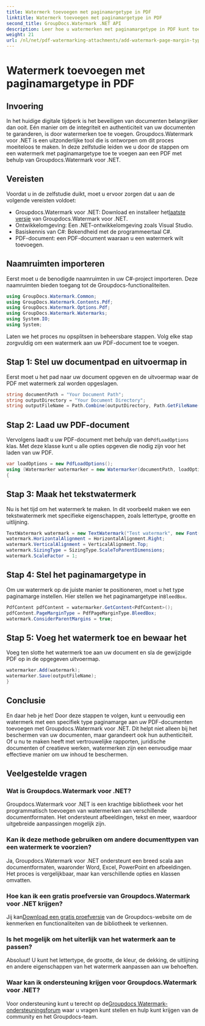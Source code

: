 ```yaml
---
title: Watermerk toevoegen met paginamargetype in PDF
linktitle: Watermerk toevoegen met paginamargetype in PDF
second_title: GroupDocs.Watermark .NET API
description: Leer hoe u watermerken met paginamargetype in PDF kunt toevoegen met behulp van Groupdocs voor .NET. Beveilig uw documenten moeiteloos.
weight: 21
url: /nl/net/pdf-watermarking-attachments/add-watermark-page-margin-type-pdf/
---
```


# Watermerk toevoegen met paginamargetype in PDF

## Invoering
In het huidige digitale tijdperk is het beveiligen van documenten belangrijker dan ooit. Eén manier om de integriteit en authenticiteit van uw documenten te garanderen, is door watermerken toe te voegen. Groupdocs.Watermark voor .NET is een uitzonderlijke tool die is ontworpen om dit proces moeiteloos te maken. In deze zelfstudie leiden we u door de stappen om een watermerk met paginamargetype toe te voegen aan een PDF met behulp van Groupdocs.Watermark voor .NET.
## Vereisten
Voordat u in de zelfstudie duikt, moet u ervoor zorgen dat u aan de volgende vereisten voldoet:
-  Groupdocs.Watermark voor .NET: Download en installeer het[laatste versie](https://releases.groupdocs.com/Watermark/net/) van Groupdocs.Watermark voor .NET.
- Ontwikkelomgeving: Een .NET-ontwikkelomgeving zoals Visual Studio.
- Basiskennis van C#: Bekendheid met de programmeertaal C#.
- PDF-document: een PDF-document waaraan u een watermerk wilt toevoegen.
## Naamruimten importeren
Eerst moet u de benodigde naamruimten in uw C#-project importeren. Deze naamruimten bieden toegang tot de Groupdocs-functionaliteiten.
```csharp
using GroupDocs.Watermark.Common;
using GroupDocs.Watermark.Contents.Pdf;
using GroupDocs.Watermark.Options.Pdf;
using GroupDocs.Watermark.Watermarks;
using System.IO;
using System;
```
Laten we het proces nu opsplitsen in beheersbare stappen. Volg elke stap zorgvuldig om een watermerk aan uw PDF-document toe te voegen.
## Stap 1: Stel uw documentpad en uitvoermap in
Eerst moet u het pad naar uw document opgeven en de uitvoermap waar de PDF met watermerk zal worden opgeslagen.
```csharp
string documentPath = "Your Document Path";
string outputDirectory = "Your Document Directory";
string outputFileName = Path.Combine(outputDirectory, Path.GetFileName(documentPath));
```
## Stap 2: Laad uw PDF-document
 Vervolgens laadt u uw PDF-document met behulp van de`PdfLoadOptions` klas. Met deze klasse kunt u alle opties opgeven die nodig zijn voor het laden van uw PDF.
```csharp
var loadOptions = new PdfLoadOptions();
using (Watermarker watermarker = new Watermarker(documentPath, loadOptions))
{
```
## Stap 3: Maak het tekstwatermerk
Nu is het tijd om het watermerk te maken. In dit voorbeeld maken we een tekstwatermerk met specifieke eigenschappen, zoals lettertype, grootte en uitlijning.
```csharp
TextWatermark watermark = new TextWatermark("Test watermark", new Font("Arial", 42));
watermark.HorizontalAlignment = HorizontalAlignment.Right;
watermark.VerticalAlignment = VerticalAlignment.Top;
watermark.SizingType = SizingType.ScaleToParentDimensions;
watermark.ScaleFactor = 1;
```
## Stap 4: Stel het paginamargetype in
 Om uw watermerk op de juiste manier te positioneren, moet u het type paginamarge instellen. Hier stellen we het paginamargetype in`BleedBox`.
```csharp
PdfContent pdfContent = watermarker.GetContent<PdfContent>();
pdfContent.PageMarginType = PdfPageMarginType.BleedBox;
watermark.ConsiderParentMargins = true;
```
## Stap 5: Voeg het watermerk toe en bewaar het
Voeg ten slotte het watermerk toe aan uw document en sla de gewijzigde PDF op in de opgegeven uitvoermap.
```csharp
watermarker.Add(watermark);
watermarker.Save(outputFileName);
}
```
## Conclusie
En daar heb je het! Door deze stappen te volgen, kunt u eenvoudig een watermerk met een specifiek type paginamarge aan uw PDF-documenten toevoegen met Groupdocs.Watermark voor .NET. Dit helpt niet alleen bij het beschermen van uw documenten, maar garandeert ook hun authenticiteit. Of u nu te maken heeft met vertrouwelijke rapporten, juridische documenten of creatieve werken, watermerken zijn een eenvoudige maar effectieve manier om uw inhoud te beschermen.
## Veelgestelde vragen
### Wat is Groupdocs.Watermark voor .NET?
Groupdocs.Watermark voor .NET is een krachtige bibliotheek voor het programmatisch toevoegen van watermerken aan verschillende documentformaten. Het ondersteunt afbeeldingen, tekst en meer, waardoor uitgebreide aanpassingen mogelijk zijn.
### Kan ik deze methode gebruiken om andere documenttypen van een watermerk te voorzien?
Ja, Groupdocs.Watermark voor .NET ondersteunt een breed scala aan documentformaten, waaronder Word, Excel, PowerPoint en afbeeldingen. Het proces is vergelijkbaar, maar kan verschillende opties en klassen omvatten.
### Hoe kan ik een gratis proefversie van Groupdocs.Watermark voor .NET krijgen?
 Jij kan[Download een gratis proefversie](https://releases.groupdocs.com/) van de Groupdocs-website om de kenmerken en functionaliteiten van de bibliotheek te verkennen.
### Is het mogelijk om het uiterlijk van het watermerk aan te passen?
Absoluut! U kunt het lettertype, de grootte, de kleur, de dekking, de uitlijning en andere eigenschappen van het watermerk aanpassen aan uw behoeften.
### Waar kan ik ondersteuning krijgen voor Groupdocs.Watermark voor .NET?
 Voor ondersteuning kunt u terecht op de[Groupdocs Watermark-ondersteuningsforum](https://forum.groupdocs.com/c/watermark/19) waar u vragen kunt stellen en hulp kunt krijgen van de community en het Groupdocs-team.